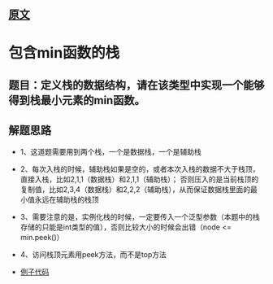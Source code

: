 
## [原文](https://www.jianshu.com/p/5e5dff9becd7)

# 包含min函数的栈

## 题目：定义栈的数据结构，请在该类型中实现一个能够得到栈最小元素的min函数。

## 解题思路
  
- 1、这道题需要用到两个栈，一个是数据栈，一个是辅助栈

- 2、每次入栈的时候，辅助栈如果是空的，或者本次入栈的数据不大于栈顶，直接入栈，比如2,1,1（数据栈）和2,1,1（辅助栈）；
否则压入的是当前栈顶的复制值，比如2,3,4（数据栈）和2,2,2（辅助栈），从而保证数据栈里面的最小值永远在辅助栈的栈顶

- 3、需要注意的是，实例化栈的时候，一定要传入一个泛型参数（本题中的栈存储的只能是int类型的值），否则比较大小的时候会出错（node <= min.peek()）

-  4、访问栈顶元素用peek方法，而不是top方法

- [例子代码](/algorithms-demo/src/main/java/space/pankui/coding/interviews/No21_StackMin.java)

 
 